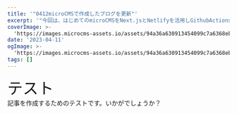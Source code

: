```yaml
---
title: '"0412microCMSで作成したブログを更新"'
excerpt: '"今回は、はじめてのmicroCMSをNext.jsとNetlifyを活用しGithubActionsを利用して作成しました。"'
coverImage: >-
  'https://images.microcms-assets.io/assets/94a36a630913454099c7a6368ebebeeb/1ee2331f3acc429da0489a78f0c4f637/reaact-02.jpg'
date: '2023-04-11'
ogImage: >-
  'https://images.microcms-assets.io/assets/94a36a630913454099c7a6368ebebeeb/1ee2331f3acc429da0489a78f0c4f637/reaact-02.jpg'
tags: []
---
```


<p><span style="font-size: 2.5em">テスト</span><br>記事を作成するためのテストです。いかがでしょうか？</p>